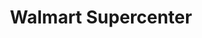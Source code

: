 ---
title: "Walmart Supercenter"
url: /conway/walmart-supercenter-highway-65-north/
shop: supermarket
---